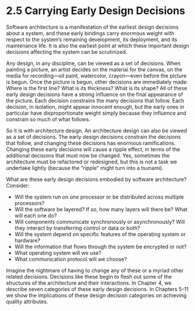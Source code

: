 2.5 Carrying Early Design Decisions
===

Software architecture is a manifestation of the earliest design decisions about a system, and these early bindings carry enormous weight with respect to the system’s remaining development, its deployment, and its maintenance life. It is also the earliest point at which these important design decisions affecting the system can be scrutinized.

Any design, in any discipline, can be viewed as a set of decisions. When painting a picture, an artist decides on the material for the canvas, on the media for recording—oil paint, watercolor, crayon—even before the picture is begun. Once the picture is begun, other decisions are immediately made: Where is the first line? What is its thickness? What is its shape? All of these early design decisions have a strong influence on the final appearance of the picture. Each decision constrains the many decisions that follow. Each decision, in isolation, might appear innocent enough, but the early ones in particular have disproportionate weight simply because they influence and constrain so much of what follows.

So it is with architecture design. An architecture design can also be viewed as a set of decisions. The early design decisions constrain the decisions that follow, and changing these decisions has enormous ramifications. Changing these early decisions will cause a ripple effect, in terms of the additional decisions that must now be changed. Yes, sometimes the architecture must be refactored or redesigned, but this is not a task we undertake lightly (because the “ripple” might turn into a tsunami).

What are these early design decisions embodied by software architecture? Consider:

* Will the system run on one processor or be distributed across multiple processors?
* Will the software be layered? If so, how many layers will there be? What will each one do?
* Will components communicate synchronously or asynchronously? Will they interact by transferring control or data or both?
* Will the system depend on specific features of the operating system or hardware?
* Will the information that flows through the system be encrypted or not?
* What operating system will we use?
* What communication protocol will we choose?

Imagine the nightmare of having to change any of these or a myriad other related decisions. Decisions like these begin to flesh out some of the structures of the architecture and their interactions. In Chapter 4, we describe seven categories of these early design decisions. In Chapters 5–11 we show the implications of these design decision categories on achieving quality attributes.